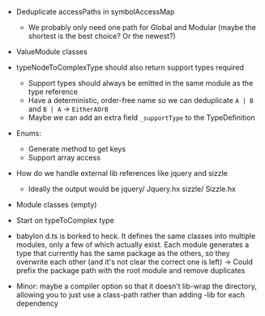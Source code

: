 - Deduplicate accessPaths in symbolAccessMap
	- We probably only need one path for Global and Modular (maybe the shortest is the best choice? Or the newest?)

- ValueModule classes

- typeNodeToComplexType should also return support types required
	- Support types should always be emitted in the same module as the type reference
	- Have a deterministic, order-free name so we can deduplicate
		`A | B` and `B | A` -> `EitherAOrB`
	- Maybe we can add an extra field `_supportType` to the TypeDefinition

- Enums:
	- Generate method to get keys
	- Support array access

- How do we handle external lib references like jquery and sizzle
	- Ideally the output would be
		jquery/
			Jquery.hx
		sizzle/
			Sizzle.hx
- Module classes (empty)
- Start on typeToComplex type

- babylon d.ts is borked to heck. It defines the same classes into multiple modules, only a few of which actually exist. Each module generates a type that currently has the same package as the others, so they overwrite each other (and it's not clear the correct one is left)
	-> Could prefix the package path with the root module and remove duplicates

- Minor: maybe a compiler option so that it doesn't lib-wrap the directory, allowing you to just use a class-path rather than adding -lib for each dependency